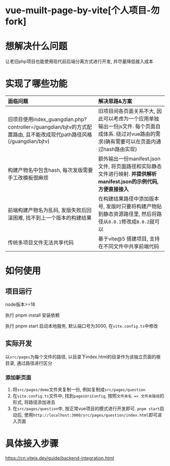 #   vue-muilt-page-by-vite[个人项目-勿fork]

#   想解决什么问题

让老旧php项目也能使用现代前后端分离方式进行开发, 并尽量降低接入成本

#   实现了哪些功能

| 面临问题                                                                                                            | 解决思路&方案                                                                                                                                 |
| :------------------------------------------------------------------------------------------------------------------ | :-------------------------------------------------------------------------------------------------------------------------------------------- |
| 旧项目使用index_guangdian.php?controller=/guangdian/bjtv的方式配置路由, 且不能改成现代path路径风格(/guangdian/bjtv) | 旧项目间各页面关系不大, 因此可以考虑为一个应用单独输出一份js文件. 每个页面自成体系. 绕过对vue路由的需求(确有需要可以在页面内通过hash路由实现) |
| 构建产物名中包含hash, 每次发版需要手工改模板很麻烦                                                                  | 额外输出一份manifest.json文件, 将页面路径和实际静态文件进行映射. **并提供解析manifest.json的示例代码, 方便直接接入**                          |
| 前端构建产物名为乱码, 发版失败后回滚困难, 找不到上一个版本的构建结果                                                | 在构建结果路径中添加版本号, 发版时只要将构建产物贴到静态资源路径里, 然后将路径从`0.0.1`修改成`0.0.2`就可以                                    |
| 传统多项目文件无法共享代码                                                                                          | 基于vite@5 搭建项目, 支持在不同文件中共享前端代码                                                                                             |

#   如何使用

##  项目运行

node版本>=18

执行 pnpm install 安装依赖

执行 pnpm start 启动本地服务, 默认端口号为3000, 在`vite.config.ts`中修改

##  实际开发

以`src/pages`为每个文件的路径, 以目录下index.html的目录作为该独立页面的根目录, 通过路径进行区分

### 添加新页面

1.  将`src/pages/demo`文件夹复制一份, 例如复制成`src/pages/question`
2.  在`vite.config.ts`文件中, 找到`pagesUriConfig`, 按照`文件夹名 => 文件夹路径`的形式, 将路径添加进去
3.  在`src/pages/question`中, 按正常vue项目的模式进行开发即可. `pnpm start`启动后, 使用`http://localhost:3000/src/pages/question/index.html`即可进入页面

#  具体接入步骤


https://cn.vitejs.dev/guide/backend-integration.html